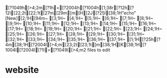 [?1049h[>4;2m[?1h=[?2004h[?1004h[1;38r[?12h[?12l[22;2t[22;1t[27m[29m[m[H[2J[?25l[38;1H"echo" [New][2;1H[94m~                                                                                                                                  [3;1H~                                                                                                                                  [4;1H~                                                                                                                                  [5;1H~                                                                                                                                  [6;1H~                                                                                                                                  [7;1H~                                                                                                                                  [8;1H~                                                                                                                                  [9;1H~                                                                                                                                  [10;1H~                                                                                                                                  [11;1H~                                                                                                                                  [12;1H~                                                                                                                                  [13;1H~                                                                                                                                  [14;1H~                                                                                                                                  [15;1H~                                                                                                                                  [16;1H~                                                                                                                                  [17;1H~                                                                                                                                  [18;1H~                                                                                                                                  [19;1H~                                                                                                                                  [20;1H~                                                                                                                                  [21;1H~                                                                                                                                  [22;1H~                                                                                                                                  [23;1H~                                                                                                                                  [24;1H~                                                                                                                                  [25;1H~                                                                                                                                  [26;1H~                                                                                                                                  [27;1H~                                                                                                                                  [28;1H~                                                                                                                                  [29;1H~                                                                                                                                  [30;1H~                                                                                                                                  [31;1H~                                                                                                                                  [32;1H~                                                                                                                                  [33;1H~                                                                                                                                  [34;1H~                                                                                                                                  [35;1H~                                                                                                                                  [36;1H~                                                                                                                                  [37;1H~                                                                                                                                  [1;1H[?25h[?4m[38;1H[?2004l[>4;m[23;2t[23;1t[m[38;1H[K[38;1H[?1004l[?2004l[?1l>[?1049l[>4;m2 files to edit
# website
